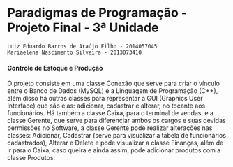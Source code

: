 # Paradigmas de Programação - Projeto Final - 3ª Unidade

```
Luiz Eduardo Barros de Araújo Filho - 2014057045
Mariaelena Nascimento Silveira - 2013073410
```

#### Controle de Estoque e Produção

O projeto consiste em uma classe Conexão que serve para criar o vínculo entre o Banco de Dados (MySQL)
e a Linguagem de Programação (C++), além disso há outras classes para representar a GUI (Graphics User Interface) que são elas: 
adicionar, cadastrar e alterar, no tocante aos funcionários.
Há também a classe Caixa, para o terminal de vendas, e a classe Gerente, que serve para diferenciar ambos os cargos e suas devidas
permissões no Software,  a classe Gerente pode realizar alterações nas classes: Adicionar, Cadastrar (serve para visualizar a
tabela de funcionários cadastrados), Alterar e Delete e pode visualizar a classe Finanças, além de ir para o Caixa, caso queira e
ainda assim, pode adicionar produtos com a classe Produtos.
	
